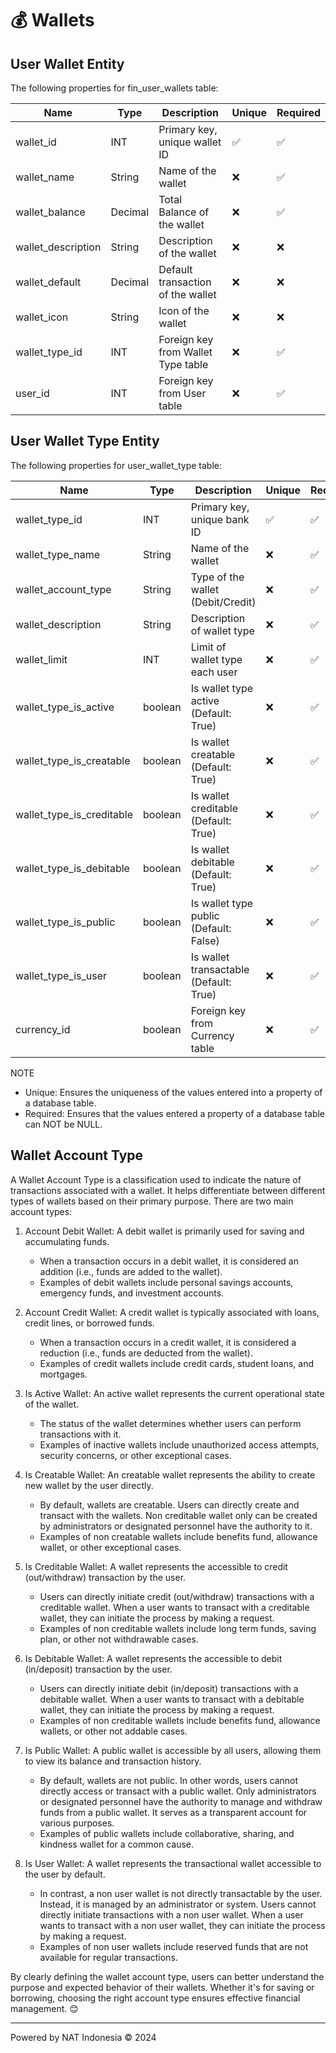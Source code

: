 # 💰 Wallets

## User Wallet Entity
The following properties for fin_user_wallets table:

| Name                      | Type      | Description                                | Unique | Required  |
|---------------------------|-----------|--------------------------------------------|--------|-----------|
| wallet_id                 | INT       | Primary key, unique wallet ID              |   ✅   |    ✅    |
| wallet_name               | String    | Name of the wallet                         |   ❌   |    ✅    |
| wallet_balance            | Decimal   | Total Balance of the wallet                |   ❌   |    ✅    |
| wallet_description        | String    | Description of the wallet                  |   ❌   |    ❌    |
| wallet_default            | Decimal   | Default transaction of the wallet          |   ❌   |    ❌    |
| wallet_icon               | String    | Icon of the wallet                         |   ❌   |    ❌    |
| wallet_type_id            | INT       | Foreign key from Wallet Type table         |   ❌   |    ✅    |
| user_id                   | INT       | Foreign key from User table                |   ❌   |    ✅    |

## User Wallet Type Entity
The following properties for user_wallet_type table:

| Name                      | Type      | Description                               | Unique | Required  |
|---------------------------|-----------|-------------------------------------------|--------|-----------|
| wallet_type_id            | INT       | Primary key, unique bank ID               |   ✅   |    ✅    |
| wallet_type_name          | String    | Name of the wallet                        |   ❌   |    ✅    |
| wallet_account_type       | String    | Type of the wallet (Debit/Credit)         |   ❌   |    ✅    |
| wallet_description        | String    | Description of wallet type                |   ❌   |    ✅    |
| wallet_limit              | INT       | Limit of wallet type each user            |   ❌   |    ✅    |
| wallet_type_is_active     | boolean   | Is wallet type active (Default: True)     |   ❌   |    ✅    |
| wallet_type_is_creatable  | boolean   | Is wallet creatable (Default: True)       |   ❌   |    ✅    |
| wallet_type_is_creditable | boolean   | Is wallet creditable (Default: True)      |   ❌   |    ✅    |
| wallet_type_is_debitable  | boolean   | Is wallet debitable (Default: True)       |   ❌   |    ✅    |
| wallet_type_is_public     | boolean   | Is wallet type public (Default: False)    |   ❌   |    ✅    |
| wallet_type_is_user       | boolean   | Is wallet transactable (Default: True)    |   ❌   |    ✅    |
| currency_id               | boolean   | Foreign key from Currency table           |   ❌   |    ✅    |

NOTE
- Unique: Ensures the uniqueness of the values entered into a property of a database table.
- Required: Ensures that the values entered a property of a database table can NOT be NULL.

## Wallet Account Type

A Wallet Account Type is a classification used to indicate the nature of transactions associated with a wallet. It helps differentiate between different types of wallets based on their primary purpose. There are two main account types:

1. Account Debit Wallet: A debit wallet is primarily used for saving and accumulating funds.
   - When a transaction occurs in a debit wallet, it is considered an addition (i.e., funds are added to the wallet).
   - Examples of debit wallets include personal savings accounts, emergency funds, and investment accounts.

2. Account Credit Wallet: A credit wallet is typically associated with loans, credit lines, or borrowed funds.
   - When a transaction occurs in a credit wallet, it is considered a reduction (i.e., funds are deducted from the wallet).
   - Examples of credit wallets include credit cards, student loans, and mortgages.

3. Is Active Wallet: An active wallet represents the current operational state of the wallet.
   - The status of the wallet determines whether users can perform transactions with it.
   - Examples of inactive wallets include unauthorized access attempts, security concerns, or other exceptional cases.

4. Is Creatable Wallet: An creatable wallet represents the ability to create new wallet by the user directly.
   - By default, wallets are creatable. Users can directly create and transact with the wallets. Non creditable wallet only can be created by administrators or designated personnel have the authority to it.
   - Examples of non creatable wallets include benefits fund, allowance wallet, or other exceptional cases.

5. Is Creditable Wallet: A wallet represents the accessible to credit (out/withdraw) transaction by the user.
   - Users can directly initiate credit (out/withdraw) transactions with a creditable wallet. When a user wants to transact with a creditable wallet, they can initiate the process by making a request.
   - Examples of non creditable wallets include long term funds, saving plan, or other not withdrawable cases.

6. Is Debitable Wallet: A wallet represents the accessible to debit (in/deposit) transaction by the user.
   - Users can directly initiate debit (in/deposit) transactions with a debitable wallet. When a user wants to transact with a debitable wallet, they can initiate the process by making a request.
   - Examples of non creditable wallets include benefits fund, allowance wallets, or other not addable cases.
   
7. Is Public Wallet: A public wallet is accessible by all users, allowing them to view its balance and transaction history.
   - By default, wallets are not public. In other words, users cannot directly access or transact with a public wallet. Only administrators or designated personnel have the authority to manage and withdraw funds from a public wallet. It serves as a transparent account for various purposes.
   - Examples of public wallets include collaborative, sharing, and kindness wallet for a common cause.

8. Is User Wallet: A wallet represents the transactional wallet accessible to the user by default.
   - In contrast, a non user wallet is not directly transactable by the user. Instead, it is managed by an administrator or system. Users cannot directly initiate transactions with a non user wallet. When a user wants to transact with a non user wallet, they can initiate the process by making a request.
   - Examples of non user wallets include reserved funds that are not available for regular transactions.

By clearly defining the wallet account type, users can better understand the purpose and expected behavior of their wallets. Whether it's for saving or borrowing, choosing the right account type ensures effective financial management. 😊


---
Powered by NAT Indonesia © 2024
